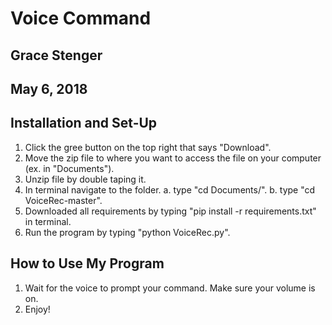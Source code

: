 # Voice Command
## Grace Stenger
## May 6, 2018

## Installation and Set-Up
1. Click the gree button on the top right that says "Download".
2. Move the zip file to where you want to access the file on your computer (ex. in "Documents").
3. Unzip file by double taping it.
4. In terminal navigate to the folder.
a. type "cd Documents/".
b. type "cd VoiceRec-master".
5. Downloaded all requirements by typing "pip install -r requirements.txt" in terminal.
6. Run the program by typing "python VoiceRec.py".

## How to Use My Program
1. Wait for the voice to prompt your command. Make sure your volume is on.
2. Enjoy!
